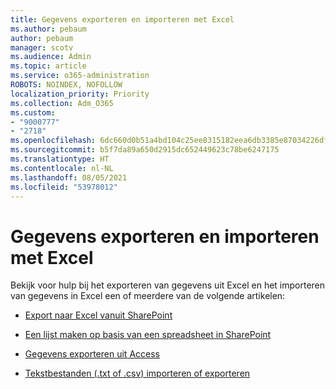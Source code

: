 ```yaml
---
title: Gegevens exporteren en importeren met Excel
ms.author: pebaum
author: pebaum
manager: scotv
ms.audience: Admin
ms.topic: article
ms.service: o365-administration
ROBOTS: NOINDEX, NOFOLLOW
localization_priority: Priority
ms.collection: Adm_O365
ms.custom:
- "9000777"
- "2718"
ms.openlocfilehash: 6dc660d0b51a4bd104c25ee8315182eea6db3385e87034226dfc759b2f556728
ms.sourcegitcommit: b5f7da89a650d2915dc652449623c78be6247175
ms.translationtype: HT
ms.contentlocale: nl-NL
ms.lasthandoff: 08/05/2021
ms.locfileid: "53978012"
---
```

# <a name="exporting-and-importing-data-with-excel"></a>Gegevens exporteren en importeren met Excel

Bekijk voor hulp bij het exporteren van gegevens uit Excel en het importeren van gegevens in Excel een of meerdere van de volgende artikelen: 

- [Export naar Excel vanuit SharePoint](https://support.office.com/client/bfb2ea48-6118-4fa9-abb6-cced9424e5d9)

- [Een lijst maken op basis van een spreadsheet in SharePoint](https://support.office.com/article/Create-a-list-based-on-a-spreadsheet-380CFEB5-6E14-438E-988A-C2B9BEA574FA)

- [Gegevens exporteren uit Access](https://support.office.com/client/64E974E6-AE43-4301-A53E-20463655B1A9)

- [Tekstbestanden (.txt of .csv) importeren of exporteren](https://support.office.com/client/5250ac4c-663c-47ce-937b-339e391393ba)
